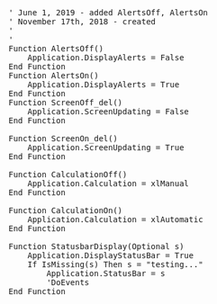 

<pre>
' June 1, 2019 - added AlertsOff, AlertsOn
' November 17th, 2018 - created
'
'
Function AlertsOff()
    Application.DisplayAlerts = False
End Function
Function AlertsOn()
    Application.DisplayAlerts = True
End Function
Function ScreenOff_del()
    Application.ScreenUpdating = False
End Function

Function ScreenOn_del()
    Application.ScreenUpdating = True
End Function

Function CalculationOff()
    Application.Calculation = xlManual
End Function

Function CalculationOn()
    Application.Calculation = xlAutomatic
End Function

Function StatusbarDisplay(Optional s)
    Application.DisplayStatusBar = True
    If IsMissing(s) Then s = "testing..."
        Application.StatusBar = s
        'DoEvents
End Function
</pre>
